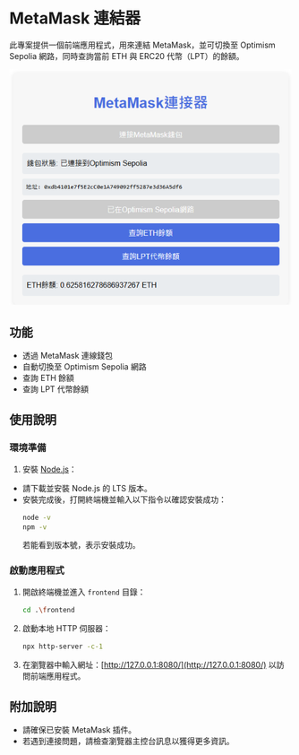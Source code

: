 # MetaMask 連結器

此專案提供一個前端應用程式，用來連結 MetaMask，並可切換至 Optimism Sepolia 網路，同時查詢當前 ETH 與 ERC20 代幣（LPT）的餘額。

![示例圖片](https://github.com/yoyoj1023/dapps/blob/main/01_MetaMaskConnector/MetaMaskConnector.png)

## 功能
- 透過 MetaMask 連線錢包
- 自動切換至 Optimism Sepolia 網路
- 查詢 ETH 餘額
- 查詢 LPT 代幣餘額

## 使用說明

### 環境準備
1. 安裝 [Node.js](https://nodejs.org/)：
- 請下載並安裝 Node.js 的 LTS 版本。
- 安裝完成後，打開終端機並輸入以下指令以確認安裝成功：
    ```bash
    node -v
    npm -v
    ```
    若能看到版本號，表示安裝成功。

### 啟動應用程式
1. 開啟終端機並進入 `frontend` 目錄：
   ```bash
   cd .\frontend
   ```

2. 啟動本地 HTTP 伺服器：
   ```bash
   npx http-server -c-1
   ```

3. 在瀏覽器中輸入網址：[http://127.0.0.1:8080/](http://127.0.0.1:8080/) 以訪問前端應用程式。

## 附加說明
- 請確保已安裝 MetaMask 插件。
- 若遇到連接問題，請檢查瀏覽器主控台訊息以獲得更多資訊。